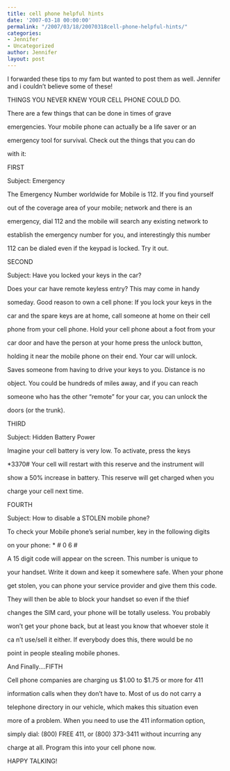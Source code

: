 ```yaml
---
title: cell phone helpful hints
date: '2007-03-18 00:00:00'
permalink: "/2007/03/18/20070318cell-phone-helpful-hints/"
categories:
- Jennifer
- Uncategorized
author: Jennifer
layout: post
---
```


I forwarded these tips to my fam but wanted to post them as well. Jennifer and i couldn&#8217;t believe some of these!

THINGS YOU NEVER KNEW YOUR CELL PHONE COULD DO.

There are a few things that can be done in times of grave

emergencies. Your mobile phone can actually be a life saver or an

emergency tool for survival. Check out the things that you can do

with it:

FIRST

Subject: Emergency

The Emergency Number worldwide for Mobile is 112. If you find yourself

out of the coverage area of your mobile; network and there is an

emergency, dial 112 and the mobile will search any existing network to

establish the emergency number for you, and interestingly this number

112 can be dialed even if the keypad is locked. Try it out.

SECOND

Subject: Have you locked your keys in the car?

Does your car have remote keyless entry? This may come in handy

someday. Good reason to own a cell phone: If you lock your keys in the

car and the spare keys are at home, call someone at home on their cell

phone from your cell phone. Hold your cell phone about a foot from your

car door and have the person at your home press the unlock button,

holding it near the mobile phone on their end. Your car will unlock.

Saves someone from having to drive your keys to you. Distance is no

object. You could be hundreds of miles away, and if you can reach

someone who has the other &#8220;remote&#8221; for your car, you can unlock the

doors (or the trunk).

THIRD

Subject: Hidden Battery Power

Imagine your cell battery is very low. To activate, press the keys

*3370# Your cell will restart with this reserve and the instrument will

show a 50% increase in battery. This reserve will get charged when you

charge your cell next time.

FOURTH

Subject: How to disable a STOLEN mobile phone?

To check your Mobile phone&#8217;s serial number, key in the following digits

on your phone: * # 0 6 #

A 15 digit code will appear on the screen. This number is unique to

your handset. Write it down and keep it somewhere safe. When your phone

get stolen, you can phone your service provider and give them this code.

They will then be able to block your handset so even if the thief

changes the SIM card, your phone will be totally useless. You probably

won&#8217;t get your phone back, but at least you know that whoever stole it

ca n&#8217;t use/sell it either. If everybody does this, there would be no

point in people stealing mobile phones.

And Finally&#8230;.FIFTH

Cell phone companies are charging us $1.00 to $1.75 or more for 411

information calls when they don&#8217;t have to. Most of us do not carry a

telephone directory in our vehicle, which makes this situation even

more of a problem. When you need to use the 411 information option,

simply dial: (800) FREE 411, or (800) 373-3411 without incurring any

charge at all. Program this into your cell phone now.

HAPPY TALKING!
